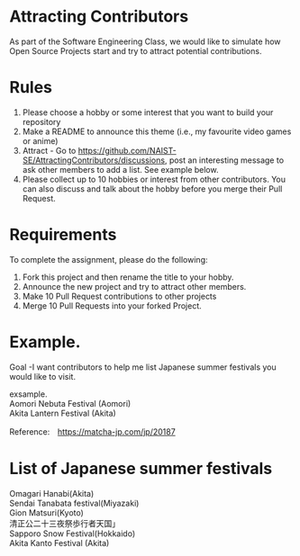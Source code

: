 # Attracting Contributors
As part of the Software Engineering Class, we would like to simulate how Open Source Projects start and try to attract potential contributions.

# Rules

1. Please choose a hobby or some interest that you want to build your repository
2. Make a README to announce this theme (i.e., my favourite video games or anime)
3. Attract - Go to https://github.com/NAIST-SE/AttractingContributors/discussions, post an interesting message to ask other members to add a list. See example below.
4. Please collect up to 10 hobbies or interest from other contributors. You can also discuss and talk about the hobby before you merge their Pull Request.

# Requirements
To complete the assignment, please do the following:
1. Fork this project and then rename the title to your hobby. 
2. Announce the new project and try to attract other members.
3. Make 10 Pull Request contributions to other projects
4. Merge 10 Pull Requests into your forked Project.

# Example. 
Goal -I want contributors to help me list Japanese summer festivals you would like to visit.

exsample.<br>
Aomori Nebuta Festival (Aomori)<br>
Akita Lantern Festival (Akita)

Reference:　https://matcha-jp.com/jp/20187

# List of Japanese summer festivals
Omagari Hanabi(Akita)<br>
Sendai Tanabata festival(Miyazaki)<br>
Gion Matsuri(Kyoto)<br>
清正公二十三夜祭歩行者天国」<br>
Sapporo Snow Festival(Hokkaido)<br>
Akita Kanto Festival (Akita) <br>
